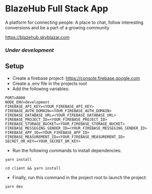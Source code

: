 # BlazeHub Full Stack App

A platform for connecting people: A place to chat, follow interesting conversions and be a part of a growing community

https://blazehub.skyblazar.com

### _Under development_

## Setup

- Create a firebase project: https://console.firebase.google.com
- Create a .env file in the projects root
- Add the following variables:

```env
PORT=8000
NODE_ENV=development
FIREBASE_API_KEY=<YOUR_FIREBASE_API_KEY>
FIREBASE_AUTH_DOMAIN=<YOUR_FIREBASE_AUTH_DOMAIN>
FIREBASE_DATABASE_URL=<YOUR_FIREBASE_DATABASE_URL>
FIREBASE_PROJECT_ID=<YOUR_FIREBASE_PROJECT_ID>
FIREBASE_STORAGE_BUCKET=<YOUR_FIREBASE_STORAGE_BUCKET>
FIREBASE_MESSEGING_SENDER_ID=<YOUR_FIREBASE_MESSEGING_SENDER_ID>
FIREBASE_APP_ID=<YOUR_FIREBASE_APP_ID>
FIREBASE_MEASUREMENT_ID=<YOUR_FIREBASE_MEASUREMENT_ID>
SECRET_OR_KEY=<YOUR_SECRET_OR_KEY>
```

- Run the following commands to install dependencies:

```
yarn install
```

```
cd client && yarn install
```

- Finally, run this command in the project root to launch the project:

```
yarn dev
```
